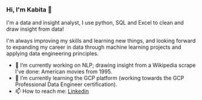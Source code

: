 ### Hi, I'm Kabita 👋

I'm a data and insight analyst, I use python, SQL and Excel to clean and draw insight from data! 

I'm always improving my skills and learning new things, and looking forward to expanding my career in data through machine learning projects and applying data engineering principles.


- 🔭 I’m currently working on NLP; drawing insight from a Wikipedia scrape I've done: American movies from 1995.
- 🌱 I’m currently learning the GCP platform (working towards the GCP Professional Data Engineer certification).
- 📫 How to reach me: [Linkedin](https://www.linkedin.com/in/kabita-t-0279b9108/)



<!--
**kabitat/kabitat** is a ✨ _special_ ✨ repository because its `README.md` (this file) appears on your GitHub profile.
-->
